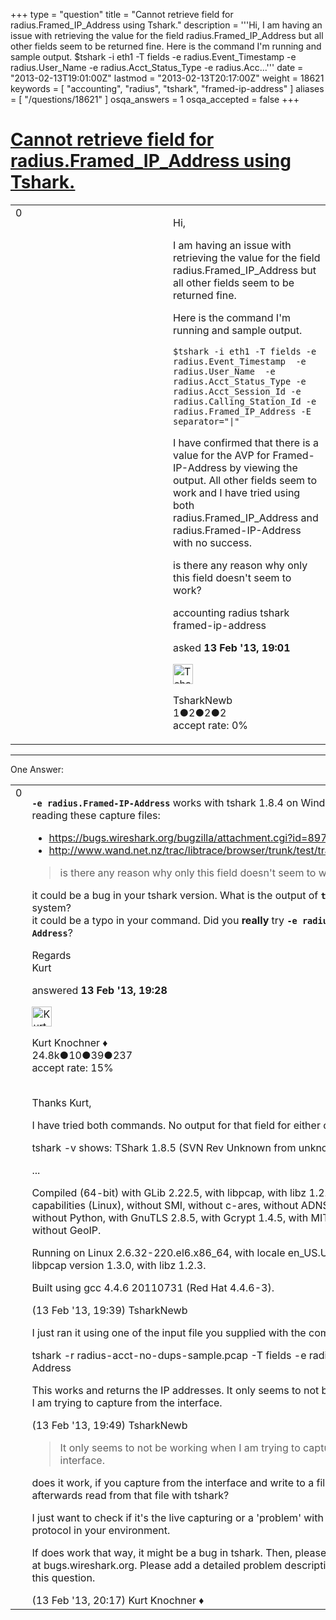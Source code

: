 +++
type = "question"
title = "Cannot retrieve field for radius.Framed_IP_Address using Tshark."
description = '''Hi, I am having an issue with retrieving the value for the field radius.Framed_IP_Address but all other fields seem to be returned fine. Here is the command I&#x27;m running and sample output. $tshark -i eth1 -T fields -e radius.Event_Timestamp -e radius.User_Name -e radius.Acct_Status_Type -e radius.Acc...'''
date = "2013-02-13T19:01:00Z"
lastmod = "2013-02-13T20:17:00Z"
weight = 18621
keywords = [ "accounting", "radius", "tshark", "framed-ip-address" ]
aliases = [ "/questions/18621" ]
osqa_answers = 1
osqa_accepted = false
+++

<div class="headNormal">

# [Cannot retrieve field for radius.Framed\_IP\_Address using Tshark.](/questions/18621/cannot-retrieve-field-for-radiusframed_ip_address-using-tshark)

</div>

<div id="main-body">

<div id="askform">

<table id="question-table" style="width:100%;"><colgroup><col style="width: 50%" /><col style="width: 50%" /></colgroup><tbody><tr class="odd"><td style="width: 30px; vertical-align: top"><div class="vote-buttons"><span id="post-18621-upvote" class="ajax-command post-vote up" rel="nofollow" title="I like this post (click again to cancel)"> </span><div id="post-18621-score" class="post-score" title="current number of votes">0</div><span id="post-18621-downvote" class="ajax-command post-vote down" rel="nofollow" title="I dont like this post (click again to cancel)"> </span> <span id="favorite-mark" class="ajax-command favorite-mark" rel="nofollow" title="mark/unmark this question as favorite (click again to cancel)"> </span><div id="favorite-count" class="favorite-count"></div></div></td><td><div id="item-right"><div class="question-body"><p>Hi,</p><p>I am having an issue with retrieving the value for the field radius.Framed_IP_Address but all other fields seem to be returned fine.</p><p>Here is the command I'm running and sample output.</p><pre><code>$tshark -i eth1 -T fields -e radius.Event_Timestamp  -e radius.User_Name  -e radius.Acct_Status_Type -e radius.Acct_Session_Id -e radius.Calling_Station_Id -e radius.Framed_IP_Address -E separator=&quot;|&quot;</code></pre><p>I have confirmed that there is a value for the AVP for Framed-IP-Address by viewing the output. All other fields seem to work and I have tried using both radius.Framed_IP_Address and radius.Framed-IP-Address with no success.</p><p>is there any reason why only this field doesn't seem to work?</p></div><div id="question-tags" class="tags-container tags"><span class="post-tag tag-link-accounting" rel="tag" title="see questions tagged &#39;accounting&#39;">accounting</span> <span class="post-tag tag-link-radius" rel="tag" title="see questions tagged &#39;radius&#39;">radius</span> <span class="post-tag tag-link-tshark" rel="tag" title="see questions tagged &#39;tshark&#39;">tshark</span> <span class="post-tag tag-link-framed-ip-address" rel="tag" title="see questions tagged &#39;framed-ip-address&#39;">framed-ip-address</span></div><div id="question-controls" class="post-controls"></div><div class="post-update-info-container"><div class="post-update-info post-update-info-user"><p>asked <strong>13 Feb '13, 19:01</strong></p><img src="https://secure.gravatar.com/avatar/fad6f04e98254b85ab7301ab7c4425ba?s=32&amp;d=identicon&amp;r=g" class="gravatar" width="32" height="32" alt="TsharkNewb&#39;s gravatar image" /><p><span>TsharkNewb</span><br />
<span class="score" title="1 reputation points">1</span><span title="2 badges"><span class="badge1">●</span><span class="badgecount">2</span></span><span title="2 badges"><span class="silver">●</span><span class="badgecount">2</span></span><span title="2 badges"><span class="bronze">●</span><span class="badgecount">2</span></span><br />
<span class="accept_rate" title="Rate of the user&#39;s accepted answers">accept rate:</span> <span title="TsharkNewb has no accepted answers">0%</span></p></div></div><div id="comments-container-18621" class="comments-container"></div><div id="comment-tools-18621" class="comment-tools"></div><div class="clear"></div><div id="comment-18621-form-container" class="comment-form-container"></div><div class="clear"></div></div></td></tr></tbody></table>

------------------------------------------------------------------------

<div class="tabBar">

<span id="sort-top"></span>

<div class="headQuestions">

One Answer:

</div>

</div>

<span id="18623"></span>

<div id="answer-container-18623" class="answer">

<table style="width:100%;"><colgroup><col style="width: 50%" /><col style="width: 50%" /></colgroup><tbody><tr class="odd"><td style="width: 30px; vertical-align: top"><div class="vote-buttons"><span id="post-18623-upvote" class="ajax-command post-vote up" rel="nofollow" title="I like this post (click again to cancel)"> </span><div id="post-18623-score" class="post-score" title="current number of votes">0</div><span id="post-18623-downvote" class="ajax-command post-vote down" rel="nofollow" title="I dont like this post (click again to cancel)"> </span></div></td><td><div class="item-right"><div class="answer-body"><p><strong><code>-e radius.Framed-IP-Address</code></strong> works with tshark 1.8.4 on Windows XP, while reading these capture files:</p><ul><li><a href="https://bugs.wireshark.org/bugzilla/attachment.cgi?id=8975">https://bugs.wireshark.org/bugzilla/attachment.cgi?id=8975</a></li><li><a href="http://www.wand.net.nz/trac/libtrace/browser/trunk/test/traces/radius.pcap">http://www.wand.net.nz/trac/libtrace/browser/trunk/test/traces/radius.pcap</a></li></ul><blockquote><p>is there any reason why only this field doesn't seem to work?</p></blockquote><p>it could be a bug in your tshark version. What is the output of <strong><code>tshark -v</code></strong> on your system?<br />
it could be a typo in your command. Did you <strong>really</strong> try <strong><code>-e radius.Framed-IP-Address</code></strong>?</p><p>Regards<br />
Kurt</p></div><div class="answer-controls post-controls"></div><div class="post-update-info-container"><div class="post-update-info post-update-info-user"><p>answered <strong>13 Feb '13, 19:28</strong></p><img src="https://secure.gravatar.com/avatar/23b7bf5b13bc2c98b2e8aa9869ca5d75?s=32&amp;d=identicon&amp;r=g" class="gravatar" width="32" height="32" alt="Kurt%20Knochner&#39;s gravatar image" /><p><span>Kurt Knochner ♦</span><br />
<span class="score" title="24767 reputation points"><span>24.8k</span></span><span title="10 badges"><span class="badge1">●</span><span class="badgecount">10</span></span><span title="39 badges"><span class="silver">●</span><span class="badgecount">39</span></span><span title="237 badges"><span class="bronze">●</span><span class="badgecount">237</span></span><br />
<span class="accept_rate" title="Rate of the user&#39;s accepted answers">accept rate:</span> <span title="Kurt Knochner has 344 accepted answers">15%</span> </br></br></p></div></div><div id="comments-container-18623" class="comments-container"><span id="18624"></span><div id="comment-18624" class="comment"><div id="post-18624-score" class="comment-score"></div><div class="comment-text"><p>Thanks Kurt,</p><p>I have tried both commands. No output for that field for either one.</p><p>tshark -v shows: TShark 1.8.5 (SVN Rev Unknown from unknown)</p><p>...</p><p>Compiled (64-bit) with GLib 2.22.5, with libpcap, with libz 1.2.3, with POSIX capabilities (Linux), without SMI, without c-ares, without ADNS, without Lua, without Python, with GnuTLS 2.8.5, with Gcrypt 1.4.5, with MIT Kerberos, without GeoIP.</p><p>Running on Linux 2.6.32-220.el6.x86_64, with locale en_US.UTF-8, with libpcap version 1.3.0, with libz 1.2.3.</p><p>Built using gcc 4.4.6 20110731 (Red Hat 4.4.6-3).</p></div><div id="comment-18624-info" class="comment-info"><span class="comment-age">(13 Feb '13, 19:39)</span> <span class="comment-user userinfo">TsharkNewb</span></div></div><span id="18625"></span><div id="comment-18625" class="comment"><div id="post-18625-score" class="comment-score"></div><div class="comment-text"><p>I just ran it using one of the input file you supplied with the command:</p><p>tshark -r radius-acct-no-dups-sample.pcap -T fields -e radius.Framed-IP-Address</p><p>This works and returns the IP addresses. It only seems to not be working when I am trying to capture from the interface.</p></div><div id="comment-18625-info" class="comment-info"><span class="comment-age">(13 Feb '13, 19:49)</span> <span class="comment-user userinfo">TsharkNewb</span></div></div><span id="18629"></span><div id="comment-18629" class="comment"><div id="post-18629-score" class="comment-score"></div><div class="comment-text"><blockquote><p>It only seems to not be working when I am trying to capture from the interface.</p></blockquote><p>does it work, if you capture from the interface and write to a file. Then, afterwards read from that file with tshark?</p><p>I just want to check if it's the live capturing or a 'problem' with the radius protocol in your environment.</p><p>If does work that way, it might be a bug in tshark. Then, please file a bug report at bugs.wireshark.org. Please add a detailed problem description and a link to this question.</p></div><div id="comment-18629-info" class="comment-info"><span class="comment-age">(13 Feb '13, 20:17)</span> <span class="comment-user userinfo">Kurt Knochner ♦</span></div></div></div><div id="comment-tools-18623" class="comment-tools"></div><div class="clear"></div><div id="comment-18623-form-container" class="comment-form-container"></div><div class="clear"></div></div></td></tr></tbody></table>

</div>

<div class="paginator-container-left">

</div>

</div>

</div>


